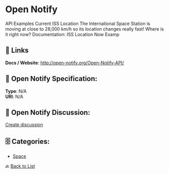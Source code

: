 # Open Notify


API Examples Current ISS Location The International Space Station is moving at close to 28,000 km/h so its location changes really fast! Where is it right now? Documentation: ISS Location Now Examp

##  🔗 Links
**Docs / Website**: http://open-notify.org/Open-Notify-API/

## 🧬 Open Notify Specification:
**Type**: N/A  
**URI**: N/A

## 💬 Open Notify Discussion:
[Create discussion](https://github.com/apis-list/apis-list/discussions/new)

## 🗄️ Categories:
- [Space](https://github.com/apis-list/apis-list#space-)




🔙 [Back to List](https://github.com/apis-list/apis-list)
